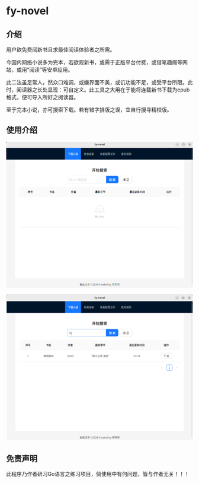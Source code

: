 # fy-novel

## 介绍

用户欲免费阅新书且求最佳阅读体验者之所需。

今国内网络小说多为完本，若欲观新书，或需于正版平台付费，或借笔趣阁等网站，或用“阅读”等安卓应用。

此二法虽足常人，然众口难调，或嫌界面不美，或讥功能不足，或受平台所限。此时，阅读器之长处显现：可自定义。此工具之大用在于能将连载新书下载为epub格式，便可导入所好之阅读器。

至于完本小说，亦可搜索下载。若有错字排版之误，宜自行搜寻精校版。

## 使用介绍

![img](./doc/image/1.png)

![img](./doc/image/2.png)

## 免责声明

此程序乃作者研习Go语言之练习项目，倘使用中有何问题，皆与作者无关！！！
